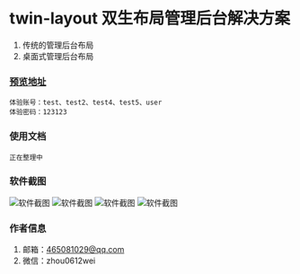 # twin-layout 双生布局管理后台解决方案
1. 传统的管理后台布局
2. 桌面式管理后台布局

### [预览地址](http://8.129.186.35/adminManage/index.html#/login)
```
体验账号：test、test2、test4、test5、user
体验密码：123123
```

### 使用文档
```
正在整理中
```

### 软件截图
![软件截图](https://qn.kemean.cn/upload/202010/16/16028284725665nhq5dx7.png)
![软件截图](https://qn.kemean.cn/upload/202010/16/1602828505603zygqdnhj.png)
![软件截图](https://qn.kemean.cn/upload/202010/16/1602828512411e0fhma93.png)
![软件截图](https://qn.kemean.cn/upload/202010/16/16028285188324hkyty7p.png)

### 作者信息
1. 邮箱：465081029@qq.com
2. 微信：zhou0612wei


